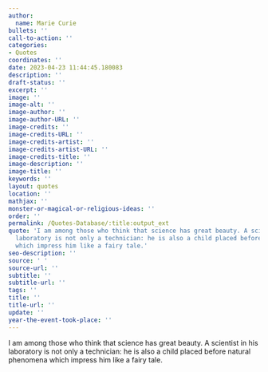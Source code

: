 ```yaml
---
author:
  name: Marie Curie
bullets: ''
call-to-action: ''
categories:
- Quotes
coordinates: ''
date: 2023-04-23 11:44:45.180083
description: ''
draft-status: ''
excerpt: ''
image: ''
image-alt: ''
image-author: ''
image-author-URL: ''
image-credits: ''
image-credits-URL: ''
image-credits-artist: ''
image-credits-artist-URL: ''
image-credits-title: ''
image-description: ''
image-title: ''
keywords: ''
layout: quotes
location: ''
mathjax: ''
monster-or-magical-or-religious-ideas: ''
order: ''
permalink: /Quotes-Database/:title:output_ext
quote: 'I am among those who think that science has great beauty. A scientist in his
  laboratory is not only a technician: he is also a child placed before natural phenomena
  which impress him like a fairy tale.'
seo-description: ''
source: ' '
source-url: ''
subtitle: ''
subtitle-url: ''
tags: ''
title: ''
title-url: ''
update: ''
year-the-event-took-place: ''
---
```

I am among those who think that science has great beauty. A scientist in his laboratory is not only a technician: he is also a child placed before natural phenomena which impress him like a fairy tale.